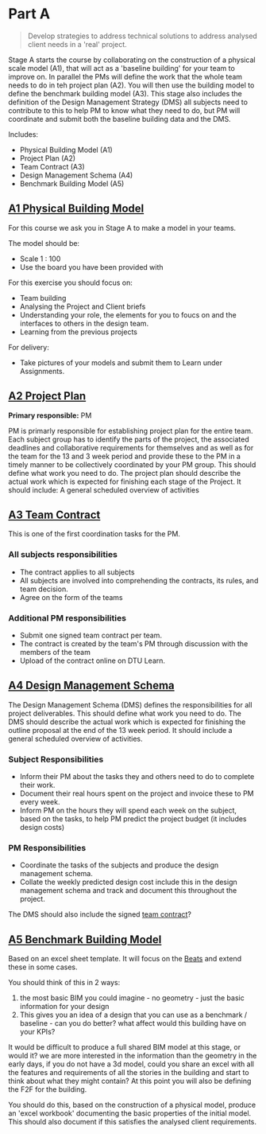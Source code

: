 # Part A

> Develop strategies to address technical solutions to address analysed client needs in a 'real' project. 

Stage A starts the course by collaborating on the construction of a physical scale model (A1), that will act as a 'baseline building' for your team to improve on. In parallel the PMs will define the work that the whole team needs to do in teh project plan (A2). 
You will then use the building model to define the benchmark building model (A3). This stage also includes the definition of the Design Management Strategy (DMS) all subjects need to contribute to this to help PM to know what they need to do, but PM will coordinate and submit both the baseline building data and the DMS. 

Includes:
* Physical Building Model (A1)
* Project Plan (A2)
* Team Contract (A3)
* Design Management Schema (A4)
* Benchmark Building Model (A5)

## [A1 Physical Building Model](../Deliverables/PhysicalModel)
For this course we ask you in Stage A to make a model in your teams.

The model should be:

* Scale 1 : 100
* Use the board you have been provided with

For this exercise you should focus on:

* Team building
* Analysing the Project and Client briefs
* Understanding your role, the elements for you to foucs on and the interfaces to others in the design team.
* Learning from the previous projects

For delivery:
* Take pictures of your models and submit them to Learn under Assignments. 
## [A2 Project Plan](../Deliverables/ProjectPlan)
**Primary responsible:** PM

PM is primarly responsible for establishing project plan for the entire team. Each subject group has to identify the parts of the project, the associated deadlines and collaborative requirements for themselves and as well as for the team for the 13 and 3 week period and provide these to the PM in a timely manner to be collectively coordinated by your PM group. This should define what work you need to do. The project plan should describe the actual work which is expected for finishing each stage of the Project. It should include: A general scheduled overview of activities 

## [A3 Team Contract](../Deliverables/TeamContract)
This is one of the first coordination tasks for the PM.

### All subjects responsibilities
* The contract applies to all subjects
* All subjects are involved into comprehending the contracts, its rules, and team decision.
* Agree on the form of the teams

### Additional PM responsibilities
* Submit one signed team contract per team.
* The contract is created by the team's PM through discussion with the members of the team
* Upload of the contract online on DTU Learn.
  
## [A4 Design Management Schema](../Deliverables/DesignManagementSchema)
The Design Management Schema (DMS) defines the responsibilities for all project deliverables. This should define what work you need to do. The DMS should describe the actual work which is expected for finishing the outline proposal at the end of the 13 week period. It should include a general scheduled overview of activities.

### Subject Responsibilities
* Inform their PM about the tasks they and others need to do to complete their work.
* Document their real hours spent on the project and invoice these to PM every week.
* Inform PM on the hours they will spend each week on the subject, based on the tasks, to help PM predict the project budget (it includes design costs)

### PM Responsibilities
* Coordinate the tasks of the subjects and produce the design management schema.
* Collate the weekly predicted design cost include this in the design management schema and track and document this throughout the project.

The DMS should also include the signed [team contract](TeamContract.md)? 

## [A5 Benchmark Building Model](../Deliverables/BenchmarkBuildingModel)
Based on an excel sheet template. It will focus on the [Beats](../Project/BEATs) and extend these in some cases.

You should think of this in 2 ways:
1. the most basic BIM you could imagine - no geometry - just the basic information for your design
2. This gives you an idea of a design that you can use as a benchmark / baseline - can you do better? what affect would this building have on your KPIs?

It would be difficult to produce a full shared BIM model at this stage, or would it? we are more interested in the information than the geometry in the early days, if you do not have a 3d model, could you share an excel with all the features and requirements of all the stories in the building and start to think about what they might contain? At this point you will also be defining the F2F for the building.

You should do this, based on the construction of a physical model, produce an 'excel workbook' documenting the basic properties of the initial model. This should also document if this satisfies the analysed client requirements.



<!-- 2025 
This will also include user studies based on current thesis work - they will produce the model but also reports for 4 users . inlcuding fire safety 
or maybe this goes to agile? work it out in the circular repo.
-->
